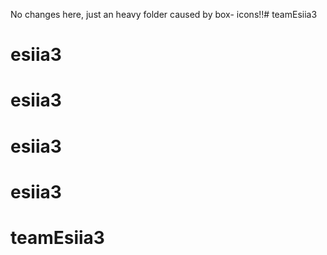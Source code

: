 No changes here, just an heavy folder caused by box-
icons!!# teamEsiia3
# esiia3
# esiia3
# esiia3
# esiia3
# teamEsiia3
